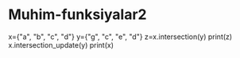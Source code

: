 # Muhim-funksiyalar2
x={"a", "b", "c", "d"}
y={"g", "c", "e", "d"}
z=x.intersection(y)
print(z)
x.intersection_update(y)
print(x)
